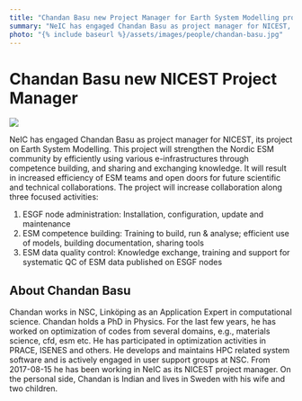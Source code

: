 ```yaml
---
title: "Chandan Basu new Project Manager for Earth System Modelling project"
summary: "NeIC has engaged Chandan Basu as project manager for NICEST, its project on Earth System Modelling. This project will strengthen the Nordic ESM community by efficiently using various e-infrastructures through competence building, and sharing and exchanging knowledge."
photo: "{% include baseurl %}/assets/images/people/chandan-basu.jpg"
---
```

# Chandan Basu new NICEST Project Manager

<a href="{% include baseurl %}/assets/images/people/chandan-basu.jpg">
  <img class="smallpic" src="{% include baseurl %}/assets/images/people/chandan-basu.jpg">
</a>

NeIC has engaged Chandan Basu as project manager for NICEST, its project on Earth System Modelling. This project will strengthen the Nordic ESM community by efficiently using various e-infrastructures through competence building, and sharing and exchanging knowledge. It will result in increased efficiency of ESM teams and open doors for future scientific and technical collaborations. The project will increase collaboration along three focused activities:

1. ESGF node administration: Installation, configuration, update and maintenance
2. ESM competence building: Training to build, run & analyse; efficient use of models, building documentation, sharing tools
3. ESM data quality control: Knowledge exchange, training and support for systematic QC of ESM data published on ESGF nodes

## About Chandan Basu

Chandan works in NSC, Linköping as an Application Expert in computational science. Chandan holds a PhD in Physics. For the last few years, he has worked on optimization of codes from several domains, e.g., materials science, cfd, esm etc. He has participated in optimization activities in PRACE, ISENES and others. He develops and maintains HPC related system software and is actively engaged in user support groups at NSC. From 2017-08-15 he has been working in NeIC as its NICEST project manager. On the personal side, Chandan is Indian and lives in Sweden with his wife and two children.
